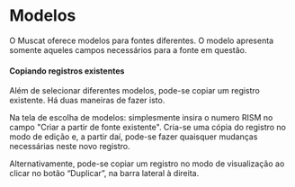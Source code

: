 # Modelos

O Muscat oferece modelos para fontes diferentes. O modelo apresenta somente aqueles campos necessários para a fonte em questão.

#### Copiando registros existentes

Além de selecionar diferentes modelos, pode-se copiar um registro existente. Há duas maneiras de fazer isto.

Na tela de escolha de modelos: simplesmente insira o numero RISM no campo "Criar a partir de fonte existente". Cria-se uma cópia do registro no modo de edição e, a partir daí, pode-se fazer quaisquer mudanças necessárias neste novo registro.

Alternativamente, pode-se copiar um registro no modo de visualização ao clicar no botão “Duplicar”, na barra lateral à direita.